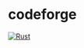 # codeforge
[![Rust](https://github.com/wissem01chiha/codeforge/actions/workflows/rust.yml/badge.svg)](https://github.com/wissem01chiha/codeforge/actions/workflows/rust.yml) 